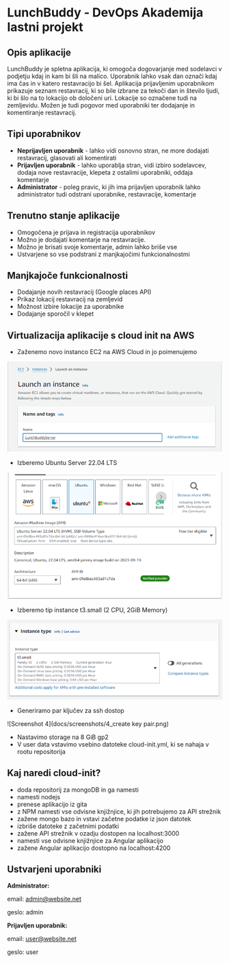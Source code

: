 # LunchBuddy - DevOps Akademija lastni projekt

## Opis aplikacije

LunchBuddy je spletna aplikacija, ki omogoča dogovarjanje med sodelavci v podjetju kdaj in kam bi šli na malico. Uporabnik lahko vsak dan označi kdaj ima čas in v katero restavracijo bi šel. Aplikacija prijavljenim uporabnikom prikazuje seznam restavracij, ki so bile izbrane za tekoči dan in število ljudi, ki bi šlo na to lokacijo ob določeni uri. Lokacije so označene tudi na zemljevidu. Možen je tudi pogovor med uporabniki ter dodajanje in komentiranje restavracij. 

## Tipi uporabnikov
- **Neprijavljen uporabnik** - lahko vidi osnovno stran, ne more dodajati restavracij, glasovati ali komentirati
- **Prijavljen uporabnik** - lahko uporablja stran, vidi izbiro sodelavcev, dodaja nove restavracije, klepeta z ostalimi uporabniki, oddaja komentarje
- **Administrator** - poleg pravic, ki jih ima prijavljen uporabnik lahko administrator tudi odstrani uporabnike, restavracije, komentarje

## Trenutno stanje aplikacije
- Omogočena je prijava in registracija uporabnikov
- Možno je dodajati komentarje na restavracije.
- Možno je brisati svoje komentarje, admin lahko briše vse
- Ustvarjene so vse podstrani z manjkajočimi funkcionalnostmi

## Manjkajoče funkcionalnosti
- Dodajanje novih restavracij (Google places API)
- Prikaz lokacij restavracij na zemljevid
- Možnost izbire lokacije za uporabnike
- Dodajanje sporočil v klepet

## Virtualizacija aplikacije s cloud init na AWS

- Zaženemo novo instanco EC2 na AWS Cloud in jo poimenujemo

![Screenshot 1](docs/screenshots/1_name.png)

- Izberemo Ubuntu Server 22.04 LTS

![Screenshot 2](docs/screenshots/2_os.png)

- Izberemo tip instance t3.small (2 CPU, 2GiB Memory)

![Screenshot 3](docs/screenshots/3_type.png)

- Generiramo par ključev za ssh dostop

![Screenshot 4](docs/screenshots/4_create key pair.png)


- Nastavimo storage na 8 GiB gp2
- V user data vstavimo vsebino datoteke cloud-init.yml, ki se nahaja v rootu repositorija

## Kaj naredi cloud-init?

- doda repositorij za mongoDB in ga namesti
- namesti nodejs
- prenese aplikacijo iz gita
- z NPM namesti vse odvisne knjižnjice, ki jih potrebujemo za API strežnik
- zažene mongo bazo in vstavi začetne podatke iz json datotek
- izbriše datoteke z začetnimi podatki
- zažene API strežnik v ozadju dostopen na localhost:3000
- namesti vse odvisne knjižnjice za Angular aplikacijo
- zažene Angular aplikacijo dostopno na localhost:4200

## Ustvarjeni uporabniki

**Administrator:**

email: admin@website.net

geslo: admin

**Prijavljen uporabnik:**

email: user@website.net

geslo: user
